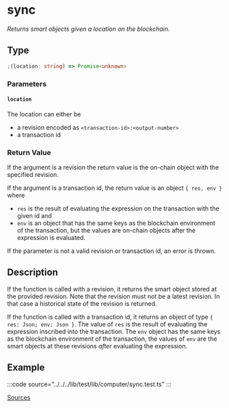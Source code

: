 # sync

_Returns smart objects given a location on the blockchain._

## Type

```ts
;(location: string) => Promise<unknown>
```

### Parameters

#### `location`

The location can either be

- a revision encoded as `<transaction-id>:<output-number>`
- a transaction id

### Return Value

If the argument is a revision the return value is the on-chain object with the specified revision.

If the argument is a transaction id, the return value is an object `{ res, env }` where

- `res` is the result of evaluating the expression on the transaction with the given id and
- `env` is an object that has the same keys as the blockchain environment of the transaction, but the values are on-chain objects after the expression is evaluated.

If the parameter is not a valid revision or transaction id, an error is thrown.

## Description

If the function is called with a revision, it returns the smart object stored at the provided revision. Note that the revision must not be a latest revision. In that case a historical state of the revision is returned.

If the function is called with a transaction id, it returns an object of type `{ res: Json; env: Json }`. The value of `res` is the result of evaluating the expression inscribed into the transaction. The `env` object has the same keys as the blockchain environment of the transaction, the values of `env` are the smart objects at these revisions _after_ evaluating the expression.

<!-- TODO: explain other type of errors:
- code validation errors like super not allowed
- validate that the object re-created with the contract matches the object stored at that location
- Cannot call a function on a smart object that is pointed to
-  -->

## Example

:::code source="../../../lib/test/lib/computer/sync.test.ts" :::

<a href="https://github.com/bitcoin-computer/monorepo/blob/main/packages/lib/test/lib/computer/sync.test.ts" target=_blank>Sources</a>
